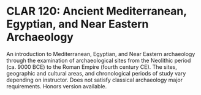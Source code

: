 # CLAR 120: Ancient Mediterranean, Egyptian, and Near Eastern Archaeology

An introduction to Mediterranean, Egyptian, and Near Eastern archaeology through the examination of archaeological sites from the Neolithic period (ca. 9000 BCE) to the Roman Empire (fourth century CE). The sites, geographic and cultural areas, and chronological periods of study vary depending on instructor. Does not satisfy classical archaeology major requirements. Honors version available.